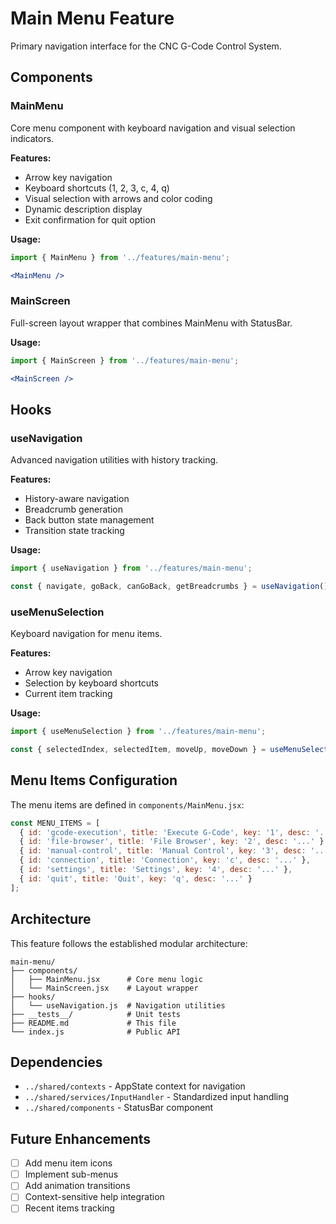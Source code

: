 # Main Menu Feature

Primary navigation interface for the CNC G-Code Control System.

## Components

### MainMenu
Core menu component with keyboard navigation and visual selection indicators.

**Features:**
- Arrow key navigation
- Keyboard shortcuts (1, 2, 3, c, 4, q)
- Visual selection with arrows and color coding
- Dynamic description display
- Exit confirmation for quit option

**Usage:**
```jsx
import { MainMenu } from '../features/main-menu';

<MainMenu />
```

### MainScreen
Full-screen layout wrapper that combines MainMenu with StatusBar.

**Usage:**
```jsx
import { MainScreen } from '../features/main-menu';

<MainScreen />
```

## Hooks

### useNavigation
Advanced navigation utilities with history tracking.

**Features:**
- History-aware navigation
- Breadcrumb generation
- Back button state management
- Transition state tracking

**Usage:**
```jsx
import { useNavigation } from '../features/main-menu';

const { navigate, goBack, canGoBack, getBreadcrumbs } = useNavigation();
```

### useMenuSelection
Keyboard navigation for menu items.

**Features:**
- Arrow key navigation
- Selection by keyboard shortcuts
- Current item tracking

**Usage:**
```jsx
import { useMenuSelection } from '../features/main-menu';

const { selectedIndex, selectedItem, moveUp, moveDown } = useMenuSelection(items, onSelect);
```

## Menu Items Configuration

The menu items are defined in `components/MainMenu.jsx`:

```javascript
const MENU_ITEMS = [
  { id: 'gcode-execution', title: 'Execute G-Code', key: '1', desc: '...' },
  { id: 'file-browser', title: 'File Browser', key: '2', desc: '...' },
  { id: 'manual-control', title: 'Manual Control', key: '3', desc: '...' },
  { id: 'connection', title: 'Connection', key: 'c', desc: '...' },
  { id: 'settings', title: 'Settings', key: '4', desc: '...' },
  { id: 'quit', title: 'Quit', key: 'q', desc: '...' }
];
```

## Architecture

This feature follows the established modular architecture:

```
main-menu/
├── components/
│   ├── MainMenu.jsx      # Core menu logic
│   └── MainScreen.jsx    # Layout wrapper
├── hooks/
│   └── useNavigation.js  # Navigation utilities
├── __tests__/            # Unit tests
├── README.md             # This file
└── index.js              # Public API
```

## Dependencies

- `../shared/contexts` - AppState context for navigation
- `../shared/services/InputHandler` - Standardized input handling
- `../shared/components` - StatusBar component

## Future Enhancements

- [ ] Add menu item icons
- [ ] Implement sub-menus
- [ ] Add animation transitions
- [ ] Context-sensitive help integration
- [ ] Recent items tracking